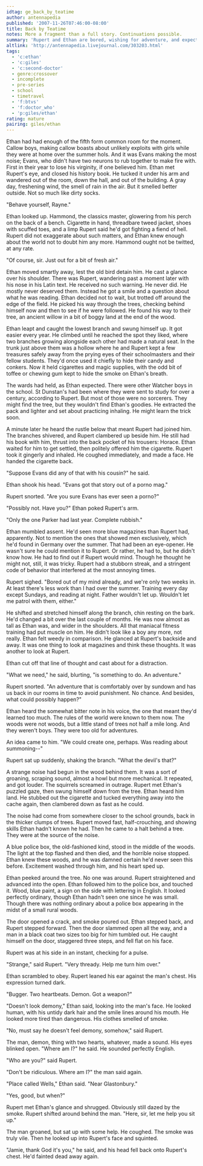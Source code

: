 ```yaml
---
idtag: ge_back_by_teatime
author: antennapedia
published: '2007-11-26T07:46:00-08:00'
title: Back by Teatime
notes: More a fragment than a full story. Continuations possible.
summary: 'Rupert and Ethan are bored, wishing for adventure, and expecting never to find one. And then a police call box appears in the most unlikely of places.'
altlink: 'http://antennapedia.livejournal.com/303203.html'
tags:
  - 'c:ethan'
  - 'c:giles'
  - 'c:second-doctor'
  - genre:crossover
  - incomplete
  - pre-series
  - school
  - timetravel
  - 'f:btvs'
  - 'f:doctor_who'
  - 'p:giles/ethan'
rating: mature
pairing: giles/ethan
---
```

Ethan had had enough of the fifth form common room for the moment. Callow boys, making callow boasts about unlikely exploits with girls while they were at home over the summer hols. And it was Evans making the most noise; Evans, who didn't have two neurons to rub together to make fire with. First in their year to lose his virginity, if one believed him. Ethan met Rupert's eye, and closed his history book. He tucked it under his arm and wandered out of the room, down the hall, and out of the building. A gray day, freshening wind, the smell of rain in the air. But it smelled better outside. Not so much like dirty socks.

"Behave yourself, Rayne." 

Ethan looked up. Hammond, the classics master, glowering from his perch on the back of a bench. Cigarette in hand, threadbare tweed jacket, shoes with scuffed toes, and a limp Rupert said he'd got fighting a fiend of hell. Rupert did not exaggerate about such matters, and Ethan knew enough about the world not to doubt him any more. Hammond ought not be twitted, at any rate.

"Of course, sir. Just out for a bit of fresh air."

Ethan moved smartly away, lest the old bird detain him. He cast a glance over his shoulder. There was Rupert, wandering past a moment later with his nose in his Latin text. He received no such warning. He never did. He mostly never deserved them. Instead he got a smile and a question about what he was reading. Ethan decided not to wait, but trotted off around the edge of the field. He picked his way through the trees, checking behind himself now and then to see if he were followed. He found his way to their tree, an ancient willow in a bit of boggy land at the end of the wood.

Ethan leapt and caught the lowest branch and swung himself up. It got easier every year. He climbed until he reached the spot they liked, where two branches growing alongside each other had made a natural seat. In the trunk just above them was a hollow where he and Rupert kept a few treasures safely away from the prying eyes of their schoolmasters and their fellow students. They'd once used it chiefly to hide their candy and conkers. Now it held cigarettes and magic supplies, with the odd bit of toffee or chewing gum kept to hide the smoke on Ethan's breath.

The wards had held, as Ethan expected. There were other Watcher boys in the school. St Dunstan's had been where they were sent to study for over a century, according to Rupert. But most of those were no sorcerers. They might find the tree, but they wouldn't find Ethan's goodies. He extracted the pack and lighter and set about practicing inhaling. He might learn the trick soon.

A minute later he heard the rustle below that meant Rupert had joined him. The branches shivered, and Rupert clambered up beside him. He still had his book with him, thrust into the back pocket of his trousers: Horace. Ethan waited for him to get settled, then politely offered him the cigarette. Rupert took it gingerly and inhaled. He coughed immediately, and made a face. He handed the cigarette back. 

"Suppose Evans did any of that with his cousin?" he said.

Ethan shook his head. "Evans got that story out of a porno mag."

Rupert snorted. "Are you sure Evans has ever seen a porno?"

"Possibly not. Have you?" Ethan poked Rupert's arm.

"Only the one Parker had last year. Complete rubbish."

Ethan mumbled assent. He'd seen more blue magazines than Rupert had, apparently. Not to mention the ones that showed men exclusively, which he'd found in Germany over the summer. That had been an eye-opener. He wasn't sure he could mention it to Rupert. Or rather, he had to, but he didn't know how. He had to find out if Rupert would mind. Though he thought he might not, still, it was tricky. Rupert had a stubborn streak, and a stringent code of behavior that interfered at the most annoying times.

Rupert sighed. "Bored out of my mind already, and we're only two weeks in. At least there's less work than I had over the summer. Training every day except Sundays, and reading at night. Father wouldn't let up. Wouldn't let me patrol with them, either."

He shifted and stretched himself along the branch, chin resting on the bark. He'd changed a bit over the last couple of months. He was now almost as tall as Ethan was, and wider in the shoulders. All that maniacal fitness training had put muscle on him. He didn't look like a boy any more, not really. Ethan felt weedy in comparison. He glanced at Rupert's backside and away. It was one thing to look at magazines and think these thoughts. It was another to look at Rupert.

Ethan cut off that line of thought and cast about for a distraction.

"What we need," he said, blurting, "is something to do. An adventure."

Rupert snorted. "An adventure that is comfortably over by sundown and has us back in our rooms in time to avoid punishment. No chance. And besides, what could possibly happen?"

Ethan heard the somewhat bitter note in his voice, the one that meant they'd learned too much. The rules of the world were known to them now. The woods were not woods, but a little stand of trees not half a mile long. And they weren't boys. They were too old for adventures.

An idea came to him. "We could create one, perhaps. Was reading about summoning--"

Rupert sat up suddenly, shaking the branch. "What the devil's that?"

A strange noise had begun in the wood behind them. It was a sort of groaning, scraping sound, almost a howl but more mechanical. It repeated, and got louder. The squirrels screamed in outrage. Rupert met Ethan's puzzled gaze, then swung himself down from the tree. Ethan heard him land. He stubbed out the cigarette and tucked everything away into the cache again, then clambered down as fast as he could.

The noise had come from somewhere closer to the school grounds, back in the thicker clumps of trees. Rupert moved fast, half-crouching, and showing skills Ethan hadn't known he had. Then he came to a halt behind a tree. They were at the source of the noise.

A blue police box, the old-fashioned kind, stood in the middle of the woods. The light at the top flashed and then died, and the horrible noise stopped. Ethan knew these woods, and he was damned certain he'd never seen this before. Excitement washed through him, and his heart sped up.

Ethan peeked around the tree. No one was around. Rupert straightened and advanced into the open. Ethan followed him to the police box, and touched it. Wood, blue paint, a sign on the side with lettering in English. It looked perfectly ordinary, though Ethan hadn't seen one since he was small. Though there was nothing ordinary about a police box appearing in the midst of a small rural woods.

The door opened a crack, and smoke poured out. Ethan stepped back, and Rupert stepped forward. Then the door slammed open all the way, and a man in a black coat two sizes too big for him tumbled out. He caught himself on the door, staggered three steps, and fell flat on his face. 

Rupert was at his side in an instant, checking for a pulse. 

"Strange," said Rupert. "Very thready. Help me turn him over." 

Ethan scrambled to obey. Rupert leaned his ear against the man's chest. His expression turned dark. 

"Bugger. Two heartbeats. Demon. Got a weapon?"

"Doesn't look demony," Ethan said, looking into the man's face. He looked human, with his untidy dark hair and the smile lines around his mouth. He looked more tired than dangerous. His clothes smelled of smoke.

"No, must say he doesn't feel demony, somehow," said Rupert.

The man, demon, thing with two hearts, whatever, made a sound. His eyes blinked open. "Where am I?" he said. He sounded perfectly English.

"Who are you?" said Rupert.

"Don't be ridiculous. Where am I?" the man said again.

"Place called Wells," Ethan said. "Near Glastonbury."

"Yes, good, but when?"

Rupert met Ethan's glance and shrugged. Obviously still dazed by the smoke. Rupert shifted around behind the man. "Here, sir, let me help you sit up." 

The man groaned, but sat up with some help. He coughed. The smoke was truly vile. Then he looked up into Rupert's face and squinted.

"Jamie, thank God it's you," he said, and his head fell back onto Rupert's chest. He'd fainted dead away again.
